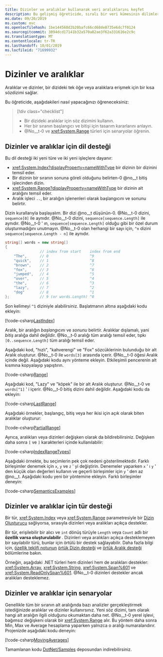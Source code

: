 ```yaml
---
title: Dizinler ve aralıklar kullanarak veri aralıklarını keşfet
description: Bu gelişmiş öğreticide, sıralı bir veri kümesinin dilimlerini incelemek üzere dizinler ve aralıklar kullanarak verileri araştırmanızı öğretilir.
ms.date: 09/20/2019
ms.custom: mvc
ms.openlocfilehash: 1be144560d2b20bafc66cd68de0735e6dc7f0124
ms.sourcegitcommit: 3094dcd17141b32a570a82ae3f62a331616e2c9c
ms.translationtype: MT
ms.contentlocale: tr-TR
ms.lasthandoff: 10/01/2019
ms.locfileid: "71699932"
---
```

# <a name="indices-and-ranges"></a>Dizinler ve aralıklar

Aralıklar ve dizinler, bir dizideki tek öğe veya aralıklara erişmek için bir kısa sözdizimi sağlar.

Bu öğreticide, aşağıdakileri nasıl yapacağınızı öğreneceksiniz:

> [!div class="checklist"]
>
> - Bir dizideki aralıklar için söz dizimini kullanın.
> - Her bir sıranın başlangıcı ve bitişi için tasarım kararlarını anlayın.
> - @No__t-0 ve <xref:System.Range> türleri için senaryolar öğrenin.

## <a name="language-support-for-indices-and-ranges"></a>Dizinler ve aralıklar için dil desteği

Bu dil desteği iki yeni türe ve iki yeni işleçlere dayanır:

- <xref:System.Index?displayProperty=nameWithType> bir dizinin bir dizinini temsil eder.
- Bir dizinin bir sıranın sonuna göreli olduğunu belirten-0 @no__t bitiş işlecinden dizin.
- <xref:System.Range?displayProperty=nameWithType> bir dizinin alt aralığını temsil eder.
- Aralık işleci `..`, bir aralığın işlenenleri olarak başlangıcını ve sonunu belirtir.

Dizin kurallarıyla başlayalım. Bir dizi @no__t düşünün-0. @No__t-0 dizini, `sequence[0]` ile aynıdır. @No__t-0 dizini, `sequence[sequence.Length]` ile aynıdır. @No__t-0 ' ın, `sequence[sequence.Length]` olduğu gibi bir özel durum oluşturmadığını unutmayın. @No__t-0 olan herhangi bir sayı için, `^n` dizini `sequence[sequence.Length - n]` ile aynıdır.

```csharp
string[] words = new string[]
{
                // index from start    index from end
    "The",      // 0                   ^9
    "quick",    // 1                   ^8
    "brown",    // 2                   ^7
    "fox",      // 3                   ^6
    "jumped",   // 4                   ^5
    "over",     // 5                   ^4
    "the",      // 6                   ^3
    "lazy",     // 7                   ^2
    "dog"       // 8                   ^1
};              // 9 (or words.Length) ^0
```

Son kelimeyi `^1` diziniyle alabilirsiniz. Başlatmanın altına aşağıdaki kodu ekleyin:

[!code-csharp[LastIndex](~/samples/csharp/tutorials/RangesIndexes/IndicesAndRanges.cs#IndicesAndRanges_LastIndex)]

Aralık, bir aralığın *başlangıcını* ve *sonunu* belirtir. Aralıklar dışlamalı, yani *bitiş* aralığa dahil değildir. @No__t-0 aralığı tüm aralığı temsil eder, tıpkı `[0..sequence.Length]` tüm aralığı temsil eder. 

Aşağıdaki kod, "hızlı", "kahverengi" ve "Fox" sözcüklerinin bulunduğu bir alt Aralık oluşturur. @No__t-0 ile `words[3]` arasında içerir. @No__t-0 öğesi Aralık içinde değil. Aşağıdaki kodu aynı yönteme ekleyin. Etkileşimli pencerenin alt kısmına kopyalayıp yapıştırın.

[!code-csharp[Range](~/samples/csharp/tutorials/RangesIndexes/IndicesAndRanges.cs#IndicesAndRanges_Range)]

Aşağıdaki kod, "Lazy" ve "köpek" ile bir alt Aralık oluşturur. @No__t-0 ve `words[^1]` ' i içerir. @No__t-0 bitiş dizini dahil değildir. Aşağıdaki kodu da ekleyin:

[!code-csharp[LastRange](~/samples/csharp/tutorials/RangesIndexes/IndicesAndRanges.cs#IndicesAndRanges_LastRange)]

Aşağıdaki örnekler, başlangıç, bitiş veya her ikisi için açık olarak biten aralıklar oluşturur:

[!code-csharp[PartialRange](~/samples/csharp/tutorials/RangesIndexes/IndicesAndRanges.cs#IndicesAndRanges_PartialRanges)]

Ayrıca, aralıkları veya dizinleri değişken olarak da bildirebilirsiniz. Değişken daha sonra `[` ve `]` karakterleri içinde kullanılabilir:

[!code-csharp[IndexRangeTypes](~/samples/csharp/tutorials/RangesIndexes/IndicesAndRanges.cs#IndicesAndRanges_RangeIndexTypes)]

Aşağıdaki örnekte, bu seçimlerin pek çok nedeni gösterilmektedir. Farklı birleşimler denemek için `x`, `y` ve `z` ' yi değiştirin. Denemeler yaparken `x` ' ı `y` ' den küçük olan değerleri kullanın ve geçerli birleşimler için `y` ' den az @no__t. Aşağıdaki kodu yeni bir yöntemine ekleyin. Farklı birleşimler deneyin:

[!code-csharp[SemanticsExamples](~/samples/csharp/tutorials/RangesIndexes/IndicesAndRanges.cs#IndicesAndRanges_Semantics)]

## <a name="type-support-for-indices-and-ranges"></a>Dizinler ve aralıklar için tür desteği

Bir tür, <xref:System.Index> veya <xref:System.Range> parametresiyle bir [Dizin Oluşturucu](../programming-guide/indexers/index.md) sağlıyorsa, sırasıyla dizinleri veya aralıkları açıkça destekler.

Bir tür, erişilebilir bir alıcı ve `int` dönüş türüyle `Length` veya `Count` adlı bir **özellik varsa oluşturulabilir** . Dizinleri veya aralıkları açıkça desteklemeyen bir sayılabilir türü, bunlar için örtülü bir destek sağlayabilir. Daha fazla bilgi için, [özellik teklifi notunun](~/_csharplang/proposals/csharp-8.0/ranges.md) [örtük Dizin desteği](~/_csharplang/proposals/csharp-8.0/ranges.md#implicit-index-support) ve [örtük Aralık desteği](~/_csharplang/proposals/csharp-8.0/ranges.md#implicit-range-support) bölümlerine bakın.

Örneğin, aşağıdaki .NET türleri hem dizinleri hem de aralıkları destekler: <xref:System.Array>, <xref:System.String>, <xref:System.Span%601> ve <xref:System.ReadOnlySpan%601>. @No__t-0 dizinleri destekler ancak aralıkları desteklemez.

## <a name="scenarios-for-indices-and-ranges"></a>Dizinler ve aralıklar için senaryolar

Genellikle tüm bir sıranın alt aralığında bazı analizler gerçekleştirmek istediğinizde aralıklar ve dizinler kullanırsınız. Yeni söz dizimi, tam olarak hangi alt aralığın ilgili olduğunu okumaktan daha net. @No__t-0 yerel işlevi, bağımsız değişkeni olarak bir <xref:System.Range> alır. Bu yöntem daha sonra Min, Max ve Average hesaplama yaparken yalnızca o aralığı numaralandırır. Projenizde aşağıdaki kodu deneyin:

[!code-csharp[MovingAverages](~/samples/csharp/tutorials/RangesIndexes/IndicesAndRanges.cs#IndicesAndRanges_MovingAverage)]

Tamamlanan kodu [DotNet/Samples](https://github.com/dotnet/samples/tree/master/csharp/tutorials/RangesIndexes) deposundan indirebilirsiniz.
